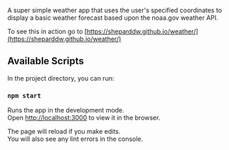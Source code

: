 A super simple weather app that uses the user's specified coordinates to display a basic weather forecast based upon the noaa.gov weather API.

To see this in action go to [https://sheparddw.github.io/weather/](https://sheparddw.github.io/weather/) 

## Available Scripts

In the project directory, you can run:

### `npm start`

Runs the app in the development mode.\
Open [http://localhost:3000](http://localhost:3000) to view it in the browser.

The page will reload if you make edits.\
You will also see any lint errors in the console.

